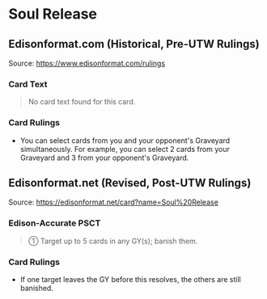 # Soul Release

## Edisonformat.com (Historical, Pre-UTW Rulings)

Source: https://www.edisonformat.com/rulings

### Card Text

> No card text found for this card.

### Card Rulings

*   You can select cards from you and your opponent's Graveyard simultaneously. For example, you can select 2 cards from your Graveyard and 3 from your opponent's Graveyard.

## Edisonformat.net (Revised, Post-UTW Rulings)

Source: https://edisonformat.net/card?name=Soul%20Release

### Edison-Accurate PSCT

> ① Target up to 5 cards in any GY(s); banish them.

### Card Rulings

*   If one target leaves the GY before this resolves, the others are still banished.
            